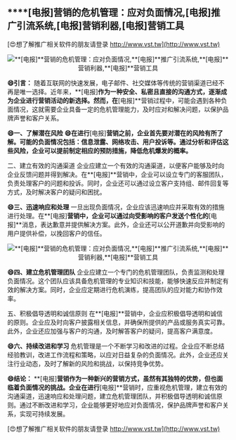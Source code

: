 ## ****[电报]**营销的危机管理：应对负面情况,**[电报]**推广引流系统,**[电报]**营销利器,**[电报]**营销工具**

[😍想了解推广相关软件的朋友请登录 http://www.vst.tw](http://www.vst.tw)

 <center><img src="https://vst.tw/MP4/tuiguang/png/8.png" alt="**[电报]**营销的危机管理：应对负面情况,**[电报]**推广引流系统,**[电报]**营销利器,**[电报]**营销工具"></center>

**😄引言：**
随着互联网的快速发展，电子邮件、社交媒体等传统的营销渠道已经不再是唯一选择。近年来，**[电报]**作为一种安全、私密且直接的沟通方式，逐渐成为企业进行营销活动的新选择。然而，在**[电报]**营销过程中，可能会遇到各种负面情况，这就需要企业具备一定的危机管理能力，及时应对和解决问题，以保护品牌声誉和客户关系。

**😄一、了解潜在风险**
**😄在进行**[电报]**营销之前，企业首先要对潜在的风险有所了解。可能的负面情况包括：信息泄露、网络攻击、用户投诉等。通过分析和评估这些风险，企业可以提前制定相应的预防措施，降低危机爆发的概率。**

二、建立有效的沟通渠道
企业应建立一个有效的沟通渠道，以便客户能够及时向企业反馈问题并得到解决。在**[电报]**营销中，企业可以设立专门的客服团队，负责处理客户的问题和投诉。同时，企业还可以通过设立客户支持组、邮件回复等方式，及时解决客户的疑问和困扰。

**😄三、迅速响应和处理**
一旦出现负面情况，企业应该迅速响应并采取有效的措施进行处理。在**[电报]**营销中，企业可以通过向受影响的客户发送个性化的**[电报]**消息，表达歉意并提供解决方案。此外，企业还可以公开道歉并向受影响的用户提供补偿，以挽回客户的信任。

 <center><img src="https://vst.tw/MP4/tuiguang/png/2.png" alt="**[电报]**营销的危机管理：应对负面情况,**[电报]**推广引流系统,**[电报]**营销利器,**[电报]**营销工具"></center>

**😄四、建立危机管理团队**
企业应建立一个专门的危机管理团队，负责监测和处理负面情况。这个团队应该具备危机管理的专业知识和技能，能够快速反应并制定有效的解决方案。同时，企业应定期进行危机演练，提高团队的应对能力和协作效率。

五、积极倡导透明和诚信原则
在**[电报]**营销中，企业应积极倡导透明和诚信的原则。企业应及时向客户披露相关信息，并确保所提供的产品或服务真实可靠。此外，企业还应加强与客户的沟通，及时解答客户的疑问，提高客户满意度。

**😄六、持续改进和学习**
危机管理是一个不断学习和改进的过程。企业应不断总结经验教训，改进工作流程和策略，以应对日益复杂的负面情况。此外，企业还应关注行业动态，及时了解新的风险和挑战，以保持竞争优势。

**😄结论：**
**[电报]**营销作为一种新兴的营销方式，虽然有其独特的优势，但也面临着负面情况的挑战。企业在进行**[电报]**营销时，应重视危机管理，建立有效的沟通渠道，迅速响应和处理问题，建立危机管理团队，并积极倡导透明和诚信原则。通过不断改进和学习，企业能够更好地应对负面情况，保护品牌声誉和客户关系，实现可持续发展。

[😍想了解推广相关软件的朋友请登录 http://www.vst.tw](http://www.vst.tw)



